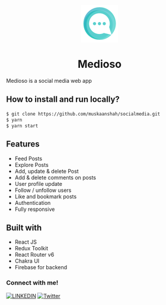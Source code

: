 <div align="center">
  <img src="public/favicon.png" height="100" width="100" alt="logo"/>

# Medioso
</div>

Medioso is a social media web app 

## **How to install and run locally?**

```
$ git clone https://github.com/muskaanshah/socialmedia.git
$ yarn
$ yarn start
```

## **Features**

- Feed Posts
- Explore Posts
- Add, update & delete Post
- Add & delete comments on posts
- User profile update
- Follow / unfollow users
- Like and bookmark posts
- Authentication
- Fully responsive

## Built with

- React JS
- Redux Toolkit
- React Router v6
- Chakra UI
- Firebase for backend


### Connect with me!
[![LINKEDIN](https://img.shields.io/badge/LinkedIn-0077B5?style=for-the-badge&logo=linkedin&logoColor=white)]([https://www.linkedin.com/in/anujkumar-yadav-29b2521aa/](https://www.linkedin.com/in/muskaan-shah-a92643198/))
[![Twitter](https://img.shields.io/badge/Twitter-1DA1F2?style=for-the-badge&logo=twitter&logoColor=white)]([https://twitter.com/TheRealAnujK](https://twitter.com/Shahmuskaan19))
